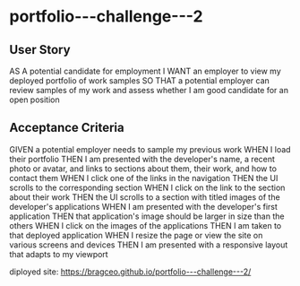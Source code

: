 # portfolio---challenge---2

## User Story

AS A potential candidate for employment
I WANT an employer to view my deployed portfolio of work samples
SO THAT a potential employer can review samples of my work and assess whether I am good candidate for an open position

## Acceptance Criteria

GIVEN a potential employer needs to sample my previous work
WHEN I load their portfolio
THEN I am presented with the developer's name, a recent photo or avatar, and links to sections about them, their work, and how to contact them
WHEN I click one of the links in the navigation
THEN the UI scrolls to the corresponding section
WHEN I click on the link to the section about their work
THEN the UI scrolls to a section with titled images of the developer's applications
WHEN I am presented with the developer's first application
THEN that application's image should be larger in size than the others
WHEN I click on the images of the applications
THEN I am taken to that deployed application
WHEN I resize the page or view the site on various screens and devices
THEN I am presented with a responsive layout that adapts to my viewport


diployed site:
https://bragceo.github.io/portfolio---challenge---2/
